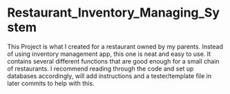 # Restaurant_Inventory_Managing_System

This Project is what I created for a restaurant owned by my parents. Instead of using inventory management app, this one is neat and easy to use. 
It contains several different functions that are good enough for a small chain of restaurants. 
I recommend reading through the code and set up databases accordingly, will add instructions and a tester/template file in later commits to help with this. 
